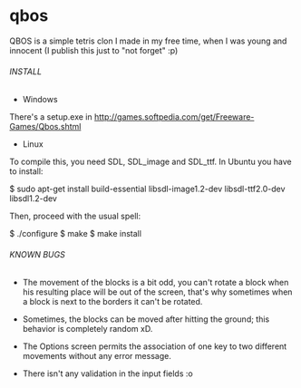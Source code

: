 qbos
====

QBOS is a simple tetris clon I made in my free time, when I was young and
innocent (I publish this just to "not forget" :p)


###### INSTALL ######

* Windows

There's a setup.exe in http://games.softpedia.com/get/Freeware-Games/Qbos.shtml


* Linux

To compile this, you need SDL, SDL_image and SDL_ttf. In Ubuntu you have to install:

  $ sudo apt-get install build-essential libsdl-image1.2-dev libsdl-ttf2.0-dev \
    libsdl1.2-dev

Then, proceed with the usual spell:

  $ ./configure
  $ make
  $ make install


###### KNOWN BUGS ######

- The movement of the blocks is a bit odd, you can't rotate a block when his resulting
  place will be out of the screen, that's why sometimes when a block is next to the
  borders it can't be rotated.

- Sometimes, the blocks can be moved after hitting the ground; this behavior is
  completely random xD.

- The Options screen permits the association of one key to two different movements
  without any error message.

- There isn't any validation in the input fields :o
